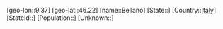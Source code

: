 ﻿---
location: [46.22,9.37]
type: City
tags:
- geo/City


SpocWebEntityId: 29087
isDeleted: false
confidential: public

---
[geo-lon::9.37]
[geo-lat::46.22]
[name::Bellano]
[State::]
[Country::[Italy](geo/Continent/Europe/Italy.md)]
[StateId::]
[Population::]
[Unknown::]

